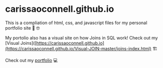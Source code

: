 # carissaoconnell.github.io

This is a compliation of html, css, and javascript files for my personal portfolio site :smiling_face_with_three_hearts: :nerd_face:

My portolio also has a visual site on how Joins in SQL work! Check out my [Visual Joins]([https://carissaoconnell.github.io](https://carissaoconnell.github.io/Visual-JOIN-master/joins-index.html) :building_construction:

Check out my [portfolio](https://carissaoconnell.github.io) :computer:
